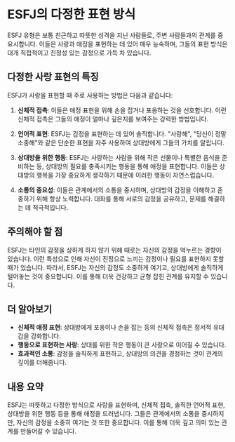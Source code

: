 # ESFJ의 다정한 표현 방식

ESFJ 유형은 보통 친근하고 따뜻한 성격을 지닌 사람들로, 주변 사람들과의 관계를 중요시합니다. 이들은 사랑과 애정을 표현하는 데 있어 매우 능숙하며, 그들의 표현 방식은 대개 직접적이고 진정성 있는 감정으로 가득 차 있습니다.

## 다정한 사랑 표현의 특징

ESFJ가 사랑을 표현할 때 주로 사용하는 방법은 다음과 같습니다:

1. **신체적 접촉**: 이들은 애정 표현을 위해 손을 잡거나 포옹하는 것을 선호합니다. 이런 신체적 접촉은 그들의 애정이 얼마나 깊은지를 보여주는 강력한 방법입니다.

2. **언어적 표현**: ESFJ는 감정을 표현하는 데 있어 솔직합니다. "사랑해", "당신이 정말 소중해"와 같은 단순한 표현을 자주 사용하여 상대방에게 그들의 가치를 알립니다.

3. **상대방을 위한 행동**: ESFJ는 사랑하는 사람을 위해 작은 선물이나 특별한 음식을 준비하는 등, 상대방의 필요를 충족시키는 행동을 통해 애정을 표현합니다. 이들은 상대방의 행복을 가장 중요하게 생각하기 때문에 이러한 행동이 자연스럽습니다.

4. **소통의 중요성**: 이들은 관계에서의 소통을 중시하며, 상대방의 감정을 이해하고 존중하기 위해 항상 노력합니다. 대화를 통해 서로의 감정을 공유하고, 문제를 해결하는 데 적극적입니다.

## 주의해야 할 점

ESFJ는 타인의 감정을 상하게 하지 않기 위해 때로는 자신의 감정을 억누르는 경향이 있습니다. 이런 특성으로 인해 자신이 진정으로 느끼는 감정이나 필요를 표현하지 못할 때가 있습니다. 따라서, ESFJ는 자신의 감정도 소중하게 여기고, 상대방에게 솔직하게 털어놓는 것이 중요합니다. 이를 통해 더욱 건강하고 균형 잡힌 관계를 유지할 수 있습니다.

## 더 알아보기

- **신체적 애정 표현**: 상대방에게 포옹이나 손을 잡는 등의 신체적 접촉은 정서적 유대감을 강화합니다.
- **행동으로 표현하는 사랑**: 상대를 위한 작은 행동이 큰 사랑으로 이어질 수 있습니다.
- **효과적인 소통**: 감정을 솔직하게 표현하고, 상대방의 의견을 경청하는 것이 관계의 깊이를 더해줍니다.

## 내용 요약

ESFJ는 따뜻하고 다정한 방식으로 사랑을 표현하며, 신체적 접촉, 솔직한 언어적 표현, 상대방을 위한 행동 등을 통해 애정을 드러냅니다. 그들은 관계에서의 소통을 중시하지만, 자신의 감정을 소중히 여기는 것 또한 중요합니다. 이를 통해 더욱 깊고 의미 있는 관계를 만들어갈 수 있습니다.